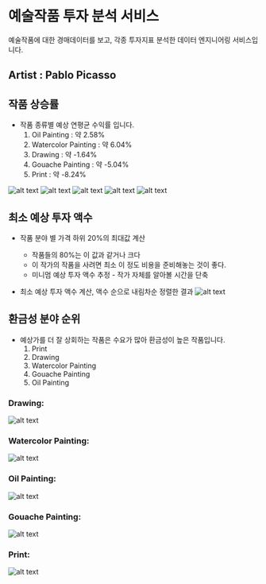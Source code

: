 # 예술작품 투자 분석 서비스
예술작품에 대한 경매데이터를 보고, 각종 투자지표 분석한 데이터 엔지니어링 서비스입니다. 

## Artist : Pablo Picasso
## 작품 상승률
- 작품 종류별 예상 연평균 수익률 입니다.
    1. Oil Painting : 약 2.58%
    2. Watercolor Painting : 약 6.04%
    3. Drawing : 약 -1.64%
    4. Gouache Painting : 약 -5.04%
    5. Print : 약 -8.24%
    
![alt text](./readme/image_oil_average.png)
![alt text](./readme/image_watercolor_average.png)
![alt text](./readme/image_drawing_average.png)
![alt text](./readme/image_gouache_average.png)
![alt text](./readme/image_print_average.png)

## 최소 예상 투자 액수

- 작품 분야 별 가격 하위 20%의 최대값 계산
  - 작품들의 80%는 이 값과 같거나 크다
  - 이 작가의 작품을 사려면 최소 이 정도 비용을 준비해놓는 것이 좋다. 
  - 미니멈 예상 투자 액수 추정 - 작가 자체를 알아볼 시간을 단축

- 최소 예상 투자 액수 계산, 액수 순으로 내림차순 정렬한 결과
![alt text](./readme/20_percentile.png)

## 환금성 분야 순위
- 예상가를 더 잘 상회하는 작품은 수요가 많아 환금성이 높은 작품입니다.
  1. Print
  2. Drawing
  3. Watercolor Painting
  4. Gouache Painting
  5. Oil Painting


### Drawing:
![alt text](/readme/3drawing.png)

### Watercolor Painting:
![alt text](/readme/3watercolour.png)

### Oil Painting:
![alt text](/readme/3oil_painting.png)

### Gouache Painting:
![alt text](/readme/3gouache.png)

### Print:
![alt text](/readme/3print.png)



